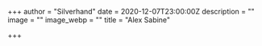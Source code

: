 +++
author = "Silverhand"
date = 2020-12-07T23:00:00Z
description = ""
image = ""
image_webp = ""
title = "Alex Sabine"

+++
